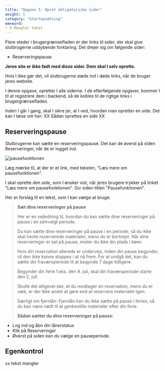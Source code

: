 ```yaml
---
title: "Opgave 5: Opret obligatoriske sider"
weight: 5
category: "Startopsætning"
emneord:
- X Mangler tekst
---
```


Flere steder i brugergrænsefladen er der links til sider, der skal give slutbrugerne uddybende forklaring.
Det drejer sig om følgende sider:
- Reserveringspause

**Jeres site er ikke født med disse sider. Dem skal I selv oprette.** 

Hvis I ikke gør det, vil slutbrugerne støde ind i døde links, når de bruger jeres website.

I denne opgave, opretter I alle siderne. I de efterfølgende opgaver, kommer I til at registrere dem i backend, så de kobles til de rigtige links i brugergrænsefladen.

Inden I går i gang, skal I sikre jer, at I ved, hvordan man opretter en side. Det kan I læse om her: XX Sådan oprettes en side XX


## Reserveringspause
Slutbrugerne kan sætte en reserveringspause. Det kan de øverst på siden Reserveringer, når de er logget ind.

![pausefunktionen](https://github.com/danskernesdigitalebibliotek/folkebibliotekernes_cms_manual/assets/1641342/37089ecd-de60-4179-ac69-cbb82478697d)

Læg mærke til, at der er et link, med teksten, "Læs mere om pausefunktionen". 

I skal oprette den side, som I ønsker vist, når jeres brugere trykker på linket "Læs mere om pausefunktionen". Giv siden titlen "Pausefunktionen".

Her er forslag til en tekst, som I kan vælge at bruge:

> **Sæt dine reserveringer på pause**
> 
> Her er en vejledning til, hvordan du kan sætte dine reserveringer på pause i en selvvalgt periode.
>
> Du kan sætte dine reserveringer på pause i en periode, så du ikke skal hente reserverede materialer, mens du er bortrejst. Når dine reserveringer er sat på pause, mister du ikke din plads i køen.
> 
> Hvis din reservation allerede er undervejs, inden din pause begynder, vil den ikke kunne stoppes i at nå frem. For at undgå det, kan du sætte din fraværsperiode til at begynde 7 dage tidligere.
>
> Begynder din ferie f.eks. den 9. juli, skal din fraværsperiode starte den 2. juli.
>
> Skulle det alligevel ske, at du modtager en reservation, mens du er væk, er der ikke andet at gøre end at reservere materialet igen. 
>
> Særligt om fjernlån:
> Fjernlån kan du ikke sætte på pause i ferien, så du kan være nødt til at genbestille materialer efter din ferie.
>
> **Sådan sætter du dine reserveringer på pause:**
- Log ind og åbn din lånerstatus
- Klik på Reserveringer
- Øverst på siden kan du vælge en pauseperiode.




## Egenkontrol
xx tekst mangler
